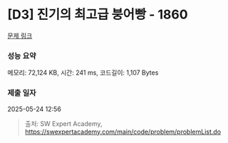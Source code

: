 # [D3] 진기의 최고급 붕어빵 - 1860 

[문제 링크](https://swexpertacademy.com/main/code/problem/problemDetail.do?contestProbId=AV5LsaaqDzYDFAXc) 

### 성능 요약

메모리: 72,124 KB, 시간: 241 ms, 코드길이: 1,107 Bytes

### 제출 일자

2025-05-24 12:56



> 출처: SW Expert Academy, https://swexpertacademy.com/main/code/problem/problemList.do